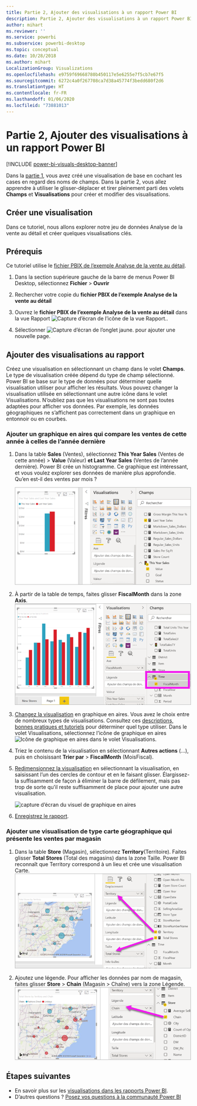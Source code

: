```yaml
---
title: Partie 2, Ajouter des visualisations à un rapport Power BI
description: Partie 2, Ajouter des visualisations à un rapport Power BI
author: mihart
ms.reviewer: ''
ms.service: powerbi
ms.subservice: powerbi-desktop
ms.topic: conceptual
ms.date: 10/28/2018
ms.author: mihart
LocalizationGroup: Visualizations
ms.openlocfilehash: e9759f69668780b450117e5e6255e7f5cb7e67f5
ms.sourcegitcommit: 6272c4a0f267708ca7d38a45774f3bedd680f2d6
ms.translationtype: HT
ms.contentlocale: fr-FR
ms.lasthandoff: 01/06/2020
ms.locfileid: "73881013"
---
```

# <a name="part-2-add-visualizations-to-a-power-bi-report"></a>Partie 2, Ajouter des visualisations à un rapport Power BI

[!INCLUDE [power-bi-visuals-desktop-banner](../includes/power-bi-visuals-desktop-banner.md)]

Dans la [partie 1](power-bi-report-add-visualizations-i.md), vous avez créé une visualisation de base en cochant les cases en regard des noms de champs.  Dans la partie 2, vous allez apprendre à utiliser le glisser-déplacer et tirer pleinement parti des volets **Champs** et **Visualisations** pour créer et modifier des visualisations.


## <a name="create-a-new-visualization"></a>Créer une visualisation
Dans ce tutoriel, nous allons explorer notre jeu de données Analyse de la vente au détail et créer quelques visualisations clés.

## <a name="prerequisites"></a>Prérequis

Ce tutoriel utilise le [fichier PBIX de l’exemple Analyse de la vente au détail](https://download.microsoft.com/download/9/6/D/96DDC2FF-2568-491D-AAFA-AFDD6F763AE3/Retail%20Analysis%20Sample%20PBIX.pbix).

1. Dans la section supérieure gauche de la barre de menus Power BI Desktop, sélectionnez **Fichier** > **Ouvrir**
   
2. Rechercher votre copie du **fichier PBIX de l’exemple Analyse de la vente au détail**

1. Ouvrez le **fichier PBIX de l’exemple Analyse de la vente au détail** dans la vue Rapport ![Capture d’écran de l’icône de la vue Rapport.](media/power-bi-visualization-kpi/power-bi-report-view.png).

1. Sélectionner ![Capture d’écran de l’onglet jaune.](media/power-bi-visualization-kpi/power-bi-yellow-tab.png) pour ajouter une nouvelle page.

## <a name="add-visualizations-to-the-report"></a>Ajouter des visualisations au rapport

Créez une visualisation en sélectionnant un champ dans le volet **Champs**. Le type de visualisation créée dépend du type de champ sélectionné. Power BI se base sur le type de données pour déterminer quelle visualisation utiliser pour afficher les résultats. Vous pouvez changer la visualisation utilisée en sélectionnant une autre icône dans le volet Visualisations. N’oubliez pas que les visualisations ne sont pas toutes adaptées pour afficher vos données. Par exemple, les données géographiques ne s’affichent pas correctement dans un graphique en entonnoir ou en courbes. 


### <a name="add-an-area-chart-that-looks-at-this-years-sales-compared-to-last-year"></a>Ajouter un graphique en aires qui compare les ventes de cette année à celles de l’année dernière

1. Dans la table **Sales** (Ventes), sélectionnez **This Year Sales** (Ventes de cette année) > **Value** (Valeur) **et Last Year Sales** (Ventes de l’année dernière). Power BI crée un histogramme.  Ce graphique est intéressant, et vous voulez explorer ses données de manière plus approfondie. Qu’en est-il des ventes par mois ?  
   
   ![Capture d’écran montrant un histogramme](media/power-bi-report-add-visualizations-ii/power-bi-start.png)

2. À partir de la table de temps, faites glisser **FiscalMonth** dans la zone **Axis**.  
   ![Capture d’écran montrant un histogramme avec l’axe FiscalMonth](media/power-bi-report-add-visualizations-ii/power-bi-fiscalmonth.png)

3. [Changez la visualisation](power-bi-report-change-visualization-type.md) en graphique en aires.  Vous avez le choix entre de nombreux types de visualisations. Consultez ces [descriptions, bonnes pratiques et tutoriels](power-bi-visualization-types-for-reports-and-q-and-a.md) pour déterminer quel type utiliser. Dans le volet Visualisations, sélectionnez l’icône de graphique en aires ![Icône de graphique en aires dans le volet Visualisations](media/power-bi-report-add-visualizations-ii/power-bi-area-chart.png).

4. Triez le contenu de la visualisation en sélectionnant **Autres actions** (...), puis en choisissant **Trier par** >  **FiscalMonth** (MoisFiscal).

5. [Redimensionnez la visualisation](power-bi-visualization-move-and-resize.md) en sélectionnant la visualisation, en saisissant l’un des cercles de contour et en le faisant glisser. Élargissez-la suffisamment de façon à éliminer la barre de défilement, mais pas trop de sorte qu’il reste suffisamment de place pour ajouter une autre visualisation.
   
   ![capture d’écran du visuel de graphique en aires](media/power-bi-report-add-visualizations-ii/pbi_part2_7b.png)
6. [Enregistrez le rapport](../service-report-save.md).

### <a name="add-a-map-visualization-that-looks-at-sales-by-location"></a>Ajouter une visualisation de type carte géographique qui présente les ventes par magasin

1. Dans la table **Store** (Magasin), sélectionnez **Territory**(Territoire). Faites glisser **Total Stores** (Total des magasins) dans la zone Taille. Power BI reconnaît que Territory correspond à un lieu et crée une visualisation Carte.  
   ![Graphique en aires](media/power-bi-report-add-visualizations-ii/power-bi-map1.png)

2. Ajoutez une légende.  Pour afficher les données par nom de magasin, faites glisser **Store** > **Chain** (Magasin > Chaîne) vers la zone Légende.  
   ![canevas de rapport avec une flèche reliant Chain dans la liste des champs à Chain dans le compartiment Légende](media/power-bi-report-add-visualizations-ii/power-bi-chain.png)

## <a name="next-steps"></a>Étapes suivantes
* En savoir plus sur les [visualisations dans les rapports Power BI](power-bi-report-visualizations.md).  
* D’autres questions ? [Posez vos questions à la communauté Power BI](https://community.powerbi.com/)

